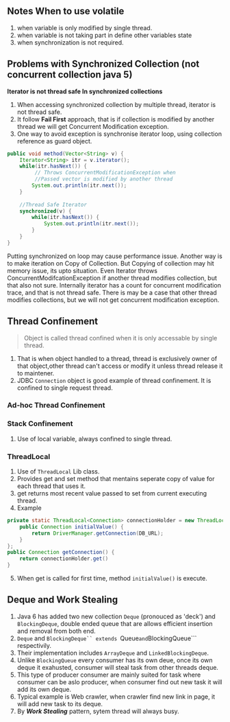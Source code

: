Notes
When to use volatile
----------
1. when variable is only modified by single thread.
2. when variable is not taking part in define other variables state
3. when synchronization is not required.

Problems with Synchronized Collection (not concurrent collection java 5)
----------
**Iterator is not thread safe In synchronized collections**

1. When accessing synchronized collection by multiple thread, iterator is not thread safe.
2. It follow **Fail First** approach, that is if collection is modified by another thread we will get Concurrent Modification exception.
3. One way to avoid exception is synchronise iterator loop, using collection reference as guard object.

```Java
public void method(Vector<String> v) {
    Iterator<String> itr = v.iterator();
    while(itr.hasNext()) {
         // Throws ConcurrentModificationException when
         //Passed vector is modified by another thread
        System.out.println(itr.next());
    }
    
    //Thread Safe Iterator
    synchronized(v) {
        while(itr.hasNext()) {
            System.out.println(itr.next());
        }
    }
}
```

Putting synchronized on loop may cause performance issue.
Another way is to make iteration on Copy of Collection.
But Copying of collection may hit memory issue, its upto situation.
Even Iterator throws ConcurrentModifcationException if  another thread modifies collection, but that also not sure.
Internally iterator has a count for concurrent modification trace, and that is not thread safe.
There is may be a case that other thread modifies collections, but we will not get concurrent modification exception.

Thread Confinement 
-----------
>Object is called thread confined when it is only accessable by single thread.

1. That is when object handled to a thread, thread is exclusively owner of that object,other thread can't access or modify it unless thread release it to maintener.
2. JDBC ```Connection``` object is good example of thread confinement. It is confined to single request thread.

### Ad-hoc Thread Confinement
### Stack Confinement
1. Use of local variable, always confined to single thread.
### ThreadLocal
1. Use of ```ThreadLocal``` Lib class.
2. Provides get and set method that mentains seperate copy of value for each thread that uses it.
3. get returns most recent value passed to set from current executing thread.
4. Example

```java
private static ThreadLocal<Connection> connectionHolder = new ThreadLocal<Connection>() {
    public Connection initialValue() {
        return DriverManager.getConnection(DB_URL);
    }
};
public Connection getConnection() {
    return connectionHolder.get()
}
```

5. When get is called for first time, method ```initialValue()``` is execute.

Deque and Work Stealing
-----------
1. Java 6 has added two new collection ```Deque``` (pronouced as 'deck') and ```BlockingDeque```, double ended queue that are allows efficient insertion and removal from both end.
2. ```Deque``` and ```BlockingDeque`` extends ```Queue``` and ```BlockingQueue``` respectivily.
3. Their implementation includes ```ArrayDeque``` and ```LinkedBlockingDeque```.
4. Unlike ```BlockingQueue``` every consumer has its own deue, once its own deque it exahusted, consumer will steal task from other threads deque.
5. This type of producer consumer are mainly suited for task where consumer can be aslo producer, when consumer find out new task it will add its own deque.
6. Typical example is Web crawler, when crawler find new link in page, it will add new task to its deque.
7. By ***Work Stealing*** pattern, sytem thread will always busy.


